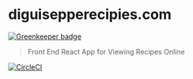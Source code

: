 # diguisepperecipies.com

[![Greenkeeper badge](https://badges.greenkeeper.io/jwc2790/diguisepperecipes.com.svg)](https://greenkeeper.io/)

> Front End React App for Viewing Recipes Online

[![CircleCI][circle-ci-badge]][circle-ci-url]
<!-- [![Greenkeeper][greenkeeper-badge]][greenkeeper-url] -->
<!-- [![Maintainability][code-climate-maintainability-badge]][code-climate-maintainability-url] -->
<!-- [![Test Coverage][code-climate-test-coverage-badge]][code-climate-test-coverage-url] -->

<!-- Markdown link & img dfn's -->
[circle-ci-badge]: https://circleci.com/gh/jwc2790/diguisepperecipes.com.svg?style=svg
[circle-ci-url]: https://circleci.com/gh/jwc2790/diguisepperecipes.com
